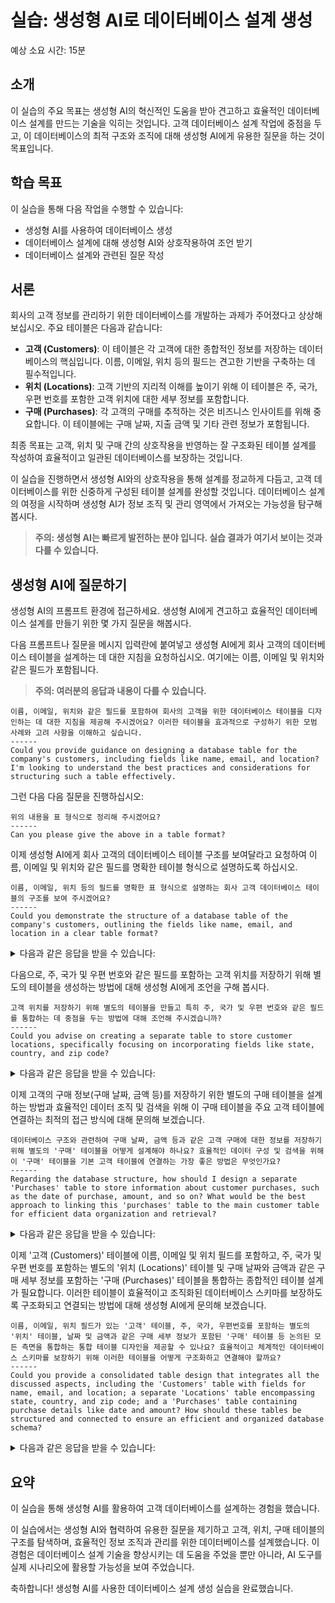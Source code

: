 # 실습: 생성형 AI로 데이터베이스 설계 생성

예상 소요 시간: 15분

## 소개
이 실습의 주요 목표는 생성형 AI의 혁신적인 도움을 받아 견고하고 효율적인 데이터베이스 설계를 만드는 기술을 익히는 것입니다. 고객 데이터베이스 설계 작업에 중점을 두고, 이 데이터베이스의 최적 구조와 조직에 대해 생성형 AI에게 유용한 질문을 하는 것이 목표입니다.

## 학습 목표
이 실습을 통해 다음 작업을 수행할 수 있습니다:

- 생성형 AI를 사용하여 데이터베이스 생성
- 데이터베이스 설계에 대해 생성형 AI와 상호작용하여 조언 받기
- 데이터베이스 설계와 관련된 질문 작성

## 서론
회사의 고객 정보를 관리하기 위한 데이터베이스를 개발하는 과제가 주어졌다고 상상해 보십시오. 주요 테이블은 다음과 같습니다:

- **고객 (Customers)**: 이 테이블은 각 고객에 대한 종합적인 정보를 저장하는 데이터베이스의 핵심입니다. 이름, 이메일, 위치 등의 필드는 견고한 기반을 구축하는 데 필수적입니다.
- **위치 (Locations)**: 고객 기반의 지리적 이해를 높이기 위해 이 테이블은 주, 국가, 우편 번호를 포함한 고객 위치에 대한 세부 정보를 포함합니다.
- **구매 (Purchases)**: 각 고객의 구매를 추적하는 것은 비즈니스 인사이트를 위해 중요합니다. 이 테이블에는 구매 날짜, 지출 금액 및 기타 관련 정보가 포함됩니다.

최종 목표는 고객, 위치 및 구매 간의 상호작용을 반영하는 잘 구조화된 테이블 설계를 작성하여 효율적이고 일관된 데이터베이스를 보장하는 것입니다.

이 실습을 진행하면서 생성형 AI와의 상호작용을 통해 설계를 정교하게 다듬고, 고객 데이터베이스를 위한 신중하게 구성된 테이블 설계를 완성할 것입니다. 데이터베이스 설계의 여정을 시작하며 생성형 AI가 정보 조직 및 관리 영역에서 가져오는 가능성을 탐구해 봅시다.

> **주의: 생성형 AI는 빠르게 발전하는 분야 입니다. 실습 결과가 여기서 보이는 것과 다를 수 있습니다.**

## 생성형 AI에 질문하기
생성형 AI의 프롬프트 환경에 접근하세요.
생성형 AI에게 견고하고 효율적인 데이터베이스 설계를 만들기 위한 몇 가지 질문을 해봅시다.

다음 프롬프트나 질문을 메시지 입력란에 붙여넣고 생성형 AI에게 회사 고객의 데이터베이스 테이블을 설계하는 데 대한 지침을 요청하십시오. 여기에는 이름, 이메일 및 위치와 같은 필드가 포함됩니다.

> **주의: 여러분의 응답과 내용이 다를 수 있습니다.**

```
이름, 이메일, 위치와 같은 필드를 포함하여 회사의 고객을 위한 데이터베이스 테이블을 디자인하는 데 대한 지침을 제공해 주시겠어요? 이러한 테이블을 효과적으로 구성하기 위한 모범 사례와 고려 사항을 이해하고 싶습니다.
------
Could you provide guidance on designing a database table for the company's customers, including fields like name, email, and location? I'm looking to understand the best practices and considerations for structuring such a table effectively.
```

그런 다음 다음 질문을 진행하십시오:

```
위의 내용을 표 형식으로 정리해 주시겠어요?
------
Can you please give the above in a table format?
```

이제 생성형 AI에게 회사 고객의 데이터베이스 테이블 구조를 보여달라고 요청하여 이름, 이메일 및 위치와 같은 필드를 명확한 테이블 형식으로 설명하도록 하십시오.

```
이름, 이메일, 위치 등의 필드를 명확한 표 형식으로 설명하는 회사 고객 데이터베이스 테이블의 구조를 보여 주시겠어요?
------
Could you demonstrate the structure of a database table of the company's customers, outlining the fields like name, email, and location in a clear table format?
```

<details>
<summary>다음과 같은 응답을 받을 수 있습니다:</summary>   

고객 데이터를 위한 데이터베이스 테이블을 디자인할 때, 다음과 같은 지침과 모범 사례를 따르는 것이 좋습니다.

### 테이블 설계 지침

1. **기본 키 (Primary Key)**:
   - 각 고객을 고유하게 식별할 수 있는 기본 키를 설정합니다. 보통 `CustomerID`와 같은 정수형(auto-increment) 필드를 사용합니다.

2. **필드 정의**:
   - 이름(Name): `FirstName` (VARCHAR), `LastName` (VARCHAR)
   - 이메일(Email): `Email` (VARCHAR, 고유)
   - 위치(Location): `Address` (VARCHAR), `City` (VARCHAR), `State` (VARCHAR), `PostalCode` (VARCHAR), `Country` (VARCHAR)
   - 추가 필드: `PhoneNumber` (VARCHAR), `DateOfBirth` (DATE), `CreatedDate` (DATETIME), `UpdatedDate` (DATETIME)

3. **데이터 무결성**:
   - 이메일 필드는 고유(unique)해야 합니다.
   - 필수 필드에 대해 NOT NULL 제약 조건을 사용합니다.

4. **인덱싱 (Indexing)**:
   - 검색 성능을 향상시키기 위해 자주 조회되는 필드에 인덱스를 설정합니다. 예: `Email`, `LastName`.

5. **정규화 (Normalization)**:
   - 주소와 같은 반복되는 데이터를 별도의 테이블로 분리하는 것이 좋습니다. 예: `Customers` 테이블과 `Addresses` 테이블을 분리하여 1:N 관계를 설정.

6. **참조 무결성 (Referential Integrity)**:
   - 외래 키 제약 조건을 사용하여 관련 테이블 간의 무결성을 유지합니다.

### 고객 데이터베이스 테이블 예시

```sql
CREATE TABLE Customers (
    CustomerID INT AUTO_INCREMENT PRIMARY KEY,
    FirstName VARCHAR(50) NOT NULL,
    LastName VARCHAR(50) NOT NULL,
    Email VARCHAR(100) NOT NULL UNIQUE,
    PhoneNumber VARCHAR(20),
    DateOfBirth DATE,
    CreatedDate DATETIME DEFAULT CURRENT_TIMESTAMP,
    UpdatedDate DATETIME DEFAULT CURRENT_TIMESTAMP ON UPDATE CURRENT_TIMESTAMP
);

CREATE TABLE Addresses (
    AddressID INT AUTO_INCREMENT PRIMARY KEY,
    CustomerID INT,
    Address VARCHAR(100),
    City VARCHAR(50),
    State VARCHAR(50),
    PostalCode VARCHAR(20),
    Country VARCHAR(50),
    FOREIGN KEY (CustomerID) REFERENCES Customers(CustomerID)
);
```

### 모범 사례

1. **명명 규칙**:
   - 일관된 명명 규칙을 사용하여 테이블과 컬럼 이름을 정합니다. 예: CamelCase 또는 snake_case.

2. **보안**:
   - 민감한 정보를 암호화하거나 해싱합니다. 예: 비밀번호, 신용카드 정보.

3. **백업**:
   - 정기적인 데이터 백업 계획을 수립합니다.

4. **성능 최적화**:
   - 대용량 데이터를 처리할 때 파티셔닝과 같은 기술을 사용하여 성능을 최적화합니다.

5. **문서화**:
   - 데이터베이스 스키마와 각 필드의 목적에 대한 문서를 작성합니다.

6. **유지보수**:
   - 데이터베이스 구조의 변경이 필요할 때, 변경 관리 프로세스를 통해 안정적으로 적용합니다.

이러한 지침을 따르면 고객 데이터를 효과적으로 관리할 수 있는 데이터베이스 테이블을 설계할 수 있습니다.
</details>



다음으로, 주, 국가 및 우편 번호와 같은 필드를 포함하는 고객 위치를 저장하기 위해 별도의 테이블을 생성하는 방법에 대해 생성형 AI에게 조언을 구해 봅시다.

```
고객 위치를 저장하기 위해 별도의 테이블을 만들고 특히 주, 국가 및 우편 번호와 같은 필드를 통합하는 데 중점을 두는 방법에 대해 조언해 주시겠습니까?
------
Could you advise on creating a separate table to store customer locations, specifically focusing on incorporating fields like state, country, and zip code?
```

<details>
<summary>다음과 같은 응답을 받을 수 있습니다:</summary> 
    
고객 위치를 별도의 테이블에 저장하는 것은 데이터 정규화의 일환으로 좋은 방법입니다. 이를 통해 데이터의 중복을 줄이고, 데이터 무결성을 높일 수 있습니다. 다음은 주, 국가, 우편 번호 필드를 포함하여 고객 위치를 저장하는 방법에 대한 지침과 예시입니다.

### 고객 위치를 저장하기 위한 테이블 설계

1. **고객 테이블 (Customers)**:
   - 고객의 기본 정보를 저장합니다.

2. **주소 테이블 (Addresses)**:
   - 주소 정보를 저장하고, 고객 테이블과 1:N 관계를 유지합니다.

3. **지역 테이블 (Regions)**:
   - 주(State), 국가(Country)와 같은 지역 정보를 저장합니다.

### 테이블 설계 예시

```sql
-- Customers 테이블
CREATE TABLE Customers (
    CustomerID INT AUTO_INCREMENT PRIMARY KEY,
    FirstName VARCHAR(50) NOT NULL,
    LastName VARCHAR(50) NOT NULL,
    Email VARCHAR(100) NOT NULL UNIQUE,
    PhoneNumber VARCHAR(20),
    DateOfBirth DATE,
    CreatedDate DATETIME DEFAULT CURRENT_TIMESTAMP,
    UpdatedDate DATETIME DEFAULT CURRENT_TIMESTAMP ON UPDATE CURRENT_TIMESTAMP
);

-- Addresses 테이블
CREATE TABLE Addresses (
    AddressID INT AUTO_INCREMENT PRIMARY KEY,
    CustomerID INT,
    Address VARCHAR(100) NOT NULL,
    City VARCHAR(50) NOT NULL,
    RegionID INT NOT NULL,
    PostalCode VARCHAR(20) NOT NULL,
    FOREIGN KEY (CustomerID) REFERENCES Customers(CustomerID),
    FOREIGN KEY (RegionID) REFERENCES Regions(RegionID)
);

-- Regions 테이블
CREATE TABLE Regions (
    RegionID INT AUTO_INCREMENT PRIMARY KEY,
    State VARCHAR(50) NOT NULL,
    Country VARCHAR(50) NOT NULL,
    UNIQUE (State, Country)
);
```

### 데이터 입력 예시

#### Regions 테이블에 데이터 입력
```sql
INSERT INTO Regions (State, Country)
VALUES 
('California', 'USA'),
('Texas', 'USA'),
('Ontario', 'Canada'),
('Quebec', 'Canada');
```

#### Customers 테이블에 데이터 입력
```sql
INSERT INTO Customers (FirstName, LastName, Email, PhoneNumber, DateOfBirth)
VALUES 
('John', 'Doe', 'john.doe@example.com', '123-456-7890', '1980-01-01'),
('Jane', 'Smith', 'jane.smith@example.com', '098-765-4321', '1990-02-02');
```

#### Addresses 테이블에 데이터 입력
```sql
INSERT INTO Addresses (CustomerID, Address, City, RegionID, PostalCode)
VALUES 
(1, '123 Main St', 'Los Angeles', 1, '90001'),
(2, '456 Elm St', 'Toronto', 3, 'M5H 2N2');
```

### 모범 사례

1. **인덱싱**:
   - 자주 조회되는 필드 (예: `CustomerID`, `RegionID`)에 인덱스를 설정하여 검색 성능을 최적화합니다.

2. **참조 무결성**:
   - 외래 키 제약 조건을 사용하여 관련 테이블 간의 무결성을 유지합니다.

3. **데이터 무결성**:
   - `Regions` 테이블의 `State`와 `Country` 필드의 조합이 고유하도록 설정하여 동일한 주와 국가의 중복 입력을 방지합니다.

4. **데이터 정규화**:
   - `Regions` 테이블과 같은 참조 테이블을 사용하여 데이터 중복을 최소화하고, 데이터 일관성을 유지합니다.

5. **데이터 통합**:
   - 국가와 주와 같은 필드를 별도의 테이블로 분리하여 주소 정보를 중앙 집중적으로 관리할 수 있습니다.

이러한 설계를 따르면 고객 위치 데이터를 체계적으로 관리할 수 있으며, 데이터베이스의 확장성과 유지보수성을 높일 수 있습니다.
</details>

이제 고객의 구매 정보(구매 날짜, 금액 등)를 저장하기 위한 별도의 구매 테이블을 설계하는 방법과 효율적인 데이터 조직 및 검색을 위해 이 구매 테이블을 주요 고객 테이블에 연결하는 최적의 접근 방식에 대해 문의해 보겠습니다.

```
데이터베이스 구조와 관련하여 구매 날짜, 금액 등과 같은 고객 구매에 대한 정보를 저장하기 위해 별도의 '구매' 테이블을 어떻게 설계해야 하나요? 효율적인 데이터 구성 및 검색을 위해 이 '구매' 테이블을 기본 고객 테이블에 연결하는 가장 좋은 방법은 무엇인가요?
------
Regarding the database structure, how should I design a separate 'Purchases' table to store information about customer purchases, such as the date of purchase, amount, and so on? What would be the best approach to linking this 'purchases' table to the main customer table for efficient data organization and retrieval?
```

<details>
<summary>다음과 같은 응답을 받을 수 있습니다:</summary> 
    
고객의 구매 정보를 저장하기 위한 '구매' 테이블을 설계하는 것은 데이터베이스의 중요한 부분입니다. 이를 효율적으로 구성하기 위해 몇 가지 지침을 제시할 수 있습니다.

### 구매 테이블 설계 지침

1. **기본 키 (Primary Key)**:
   - 각 구매를 고유하게 식별할 수 있는 기본 키를 설정합니다. 보통 `PurchaseID`와 같은 정수형(auto-increment) 필드를 사용합니다.

2. **외래 키 (Foreign Key)**:
   - 구매 테이블에서 고객을 식별하기 위해 고객 테이블의 기본 키를 외래 키로 사용합니다 (`CustomerID`).

3. **구매 정보 필드**:
   - 구매와 관련된 정보를 저장하는 필드를 포함합니다.
     - `PurchaseDate`: 구매 일자 (DATETIME 또는 DATE 타입)
     - `Amount`: 구매 금액 (DECIMAL 또는 FLOAT 타입)
     - 기타 필드: 상품명, 수량 등 구매에 필요한 추가 정보

4. **인덱싱 (Indexing)**:
   - 구매 일자(`PurchaseDate`)와 같이 자주 조회되는 필드에 인덱스를 설정하여 검색 성능을 최적화합니다.
   - 필요에 따라 `CustomerID`에도 인덱스를 설정하여 고객별 구매 내역을 효율적으로 조회할 수 있도록 합니다.

### 구매 테이블 예시

```sql
CREATE TABLE Purchases (
    PurchaseID INT AUTO_INCREMENT PRIMARY KEY,
    CustomerID INT,
    PurchaseDate DATETIME,
    Amount DECIMAL(10, 2),
    ProductName VARCHAR(100),
    Quantity INT,
    FOREIGN KEY (CustomerID) REFERENCES Customers(CustomerID)
);
```

### 데이터 입력 예시

```sql
INSERT INTO Purchases (CustomerID, PurchaseDate, Amount, ProductName, Quantity)
VALUES 
(1, '2024-06-26 15:30:00', 129.99, 'Smartphone', 1),
(2, '2024-06-27 10:00:00', 49.99, 'Headphones', 2);
```

### 데이터 검색 예시

#### 특정 고객의 모든 구매 내역 조회
```sql
SELECT *
FROM Purchases
WHERE CustomerID = 1;
```

#### 특정 기간 내의 구매 내역 조회
```sql
SELECT *
FROM Purchases
WHERE PurchaseDate BETWEEN '2024-06-01' AND '2024-06-30';
```

### 구매 테이블 연결 방법

구매 테이블을 고객 테이블에 연결하는 가장 좋은 방법은 외래 키를 사용하여 고객을 식별하는 것입니다. 위 예시에서는 `Purchases` 테이블의 `CustomerID`가 `Customers` 테이블의 기본 키(`CustomerID`)를 참조하도록 설정했습니다. 이를 통해 고객과 그들의 구매 기록을 쉽게 연결하고 관리할 수 있습니다.

### 모범 사례

1. **데이터 일관성**:
   - 외래 키 제약 조건을 사용하여 고객과 구매 사이의 관계를 유지하고, 데이터 일관성을 보장합니다.

2. **성능 최적화**:
   - 자주 조회되는 필드에 인덱스를 설정하여 검색 성능을 최적화합니다.

3. **정규화**:
   - 관계형 데이터베이스 설계 원칙에 따라 데이터를 정규화하여 중복을 줄이고, 데이터 관리를 효율적으로 합니다.

4. **확장성**:
   - 새로운 필드나 기능이 필요할 경우 구조를 쉽게 확장할 수 있도록 설계합니다.

이러한 접근 방식을 따르면 고객 구매 데이터를 효율적으로 관리하고, 필요한 정보를 빠르게 검색할 수 있는 데이터베이스 구조를 구축할 수 있습니다.

</details>

이제 '고객 (Customers)' 테이블에 이름, 이메일 및 위치 필드를 포함하고, 주, 국가 및 우편 번호를 포함하는 별도의 '위치 (Locations)' 테이블 및 구매 날짜와 금액과 같은 구매 세부 정보를 포함하는 '구매 (Purchases)' 테이블을 통합하는 종합적인 테이블 설계가 필요합니다. 이러한 테이블이 효율적이고 조직화된 데이터베이스 스키마를 보장하도록 구조화되고 연결되는 방법에 대해 생성형 AI에게 문의해 보겠습니다.

```
이름, 이메일, 위치 필드가 있는 '고객' 테이블, 주, 국가, 우편번호를 포함하는 별도의 '위치' 테이블, 날짜 및 금액과 같은 구매 세부 정보가 포함된 '구매' 테이블 등 논의된 모든 측면을 통합하는 통합 테이블 디자인을 제공할 수 있나요? 효율적이고 체계적인 데이터베이스 스키마를 보장하기 위해 이러한 테이블을 어떻게 구조화하고 연결해야 할까요?
------
Could you provide a consolidated table design that integrates all the discussed aspects, including the 'Customers' table with fields for name, email, and location; a separate 'Locations' table encompassing state, country, and zip code; and a 'Purchases' table containing purchase details like date and amount? How should these tables be structured and connected to ensure an efficient and organized database schema?
```

<details>
<summary>다음과 같은 응답을 받을 수 있습니다:</summary> 
    
통합 데이터베이스 스키마를 설계할 때, '고객', '위치', 그리고 '구매' 정보를 효율적으로 관리하고 연결하기 위한 방법을 제시할 수 있습니다. 각 테이블의 구조와 테이블 간의 관계를 명확히 정의하여 데이터 일관성과 성능을 보장하는 것이 중요합니다.

### 통합 데이터베이스 스키마 설계

1. **고객 테이블 (Customers)**:
   - 고객의 기본 정보를 저장합니다.

```sql
CREATE TABLE Customers (
    CustomerID INT AUTO_INCREMENT PRIMARY KEY,
    FirstName VARCHAR(50) NOT NULL,
    LastName VARCHAR(50) NOT NULL,
    Email VARCHAR(100) NOT NULL UNIQUE,
    PhoneNumber VARCHAR(20),
    DateOfBirth DATE,
    CreatedDate DATETIME DEFAULT CURRENT_TIMESTAMP,
    UpdatedDate DATETIME DEFAULT CURRENT_TIMESTAMP ON UPDATE CURRENT_TIMESTAMP
);
```

2. **위치 테이블 (Locations)**:
   - 주소 정보를 저장합니다.

```sql
CREATE TABLE Locations (
    LocationID INT AUTO_INCREMENT PRIMARY KEY,
    Address VARCHAR(100),
    City VARCHAR(50),
    State VARCHAR(50),
    PostalCode VARCHAR(20),
    Country VARCHAR(50)
);
```

3. **구매 테이블 (Purchases)**:
   - 고객의 구매 세부 정보를 저장합니다.

```sql
CREATE TABLE Purchases (
    PurchaseID INT AUTO_INCREMENT PRIMARY KEY,
    CustomerID INT,
    PurchaseDate DATETIME,
    Amount DECIMAL(10, 2),
    ProductName VARCHAR(100),
    Quantity INT,
    FOREIGN KEY (CustomerID) REFERENCES Customers(CustomerID)
);
```

### 테이블 간의 관계 정의

- **고객 테이블과 위치 테이블의 관계**:
  - 고객은 여러 개의 주소를 가질 수 있으므로 1:N 관계를 가집니다. 따라서 위치 테이블에서 고객을 식별하기 위한 외래 키를 사용합니다.

```sql
-- Customers 테이블과 Locations 테이블 간의 관계
ALTER TABLE Locations
ADD COLUMN CustomerID INT,
ADD CONSTRAINT FK_CustomerID
    FOREIGN KEY (CustomerID)
    REFERENCES Customers(CustomerID);
```

- **구매 테이블과 고객 테이블의 관계**:
  - 각 구매는 특정 고객에게 속하므로 구매 테이블에서 고객을 식별하기 위해 고객 테이블의 기본 키를 외래 키로 사용합니다.

```sql
-- Purchases 테이블과 Customers 테이블 간의 관계
ALTER TABLE Purchases
ADD COLUMN CustomerID INT,
ADD CONSTRAINT FK_CustomerID
    FOREIGN KEY (CustomerID)
    REFERENCES Customers(CustomerID);
```

### 데이터 입력 예시

```sql
-- Customers 테이블에 데이터 입력
INSERT INTO Customers (FirstName, LastName, Email, PhoneNumber, DateOfBirth)
VALUES 
('John', 'Doe', 'john.doe@example.com', '123-456-7890', '1980-01-01'),
('Jane', 'Smith', 'jane.smith@example.com', '098-765-4321', '1990-02-02');

-- Locations 테이블에 데이터 입력
INSERT INTO Locations (Address, City, State, PostalCode, Country, CustomerID)
VALUES 
('123 Main St', 'Los Angeles', 'CA', '90001', 'USA', 1),
('456 Elm St', 'Toronto', 'ON', 'M5H 2N2', 'Canada', 2);

-- Purchases 테이블에 데이터 입력
INSERT INTO Purchases (CustomerID, PurchaseDate, Amount, ProductName, Quantity)
VALUES 
(1, '2024-06-26 15:30:00', 129.99, 'Smartphone', 1),
(2, '2024-06-27 10:00:00', 49.99, 'Headphones', 2);
```

### 데이터 검색 예시

#### 특정 고객의 모든 구매 내역 조회
```sql
SELECT *
FROM Purchases
WHERE CustomerID = 1;
```

#### 특정 구매의 고객 정보 및 위치 조회
```sql
SELECT c.FirstName, c.LastName, l.Address, l.City, l.State, l.PostalCode, l.Country
FROM Purchases p
JOIN Customers c ON p.CustomerID = c.CustomerID
JOIN Locations l ON c.CustomerID = l.CustomerID
WHERE p.PurchaseID = 1;
```

### 모범 사례

1. **정규화와 데이터 일관성**:
   - 각 테이블을 적절히 정규화하여 중복을 최소화하고, 데이터 일관성을 유지합니다.

2. **외래 키 관리**:
   - 외래 키 제약 조건을 사용하여 데이터 무결성을 유지하고, 관계를 명확히 정의합니다.

3. **인덱싱**:
   - 자주 조회되는 필드에 인덱스를 설정하여 검색 성능을 최적화합니다.

4. **쿼리 최적화**:
   - 복잡한 쿼리가 필요할 경우 조인을 효율적으로 사용하여 필요한 정보를 가져옵니다.

5. **확장성**:
   - 새로운 데이터 요구 사항이나 추가 필드가 발생할 경우, 테이블 구조를 쉽게 확장할 수 있도록 설계합니다.

위의 설계를 따르면 고객 정보, 위치 정보, 구매 정보를 체계적으로 관리하고, 필요에 따라 효율적으로 조회할 수 있는 데이터베이스 구조를 구축할 수 있습니다.

</details>

## 요약
이 실습을 통해 생성형 AI를 활용하여 고객 데이터베이스를 설계하는 경험을 했습니다.

이 실습에서는 생성형 AI와 협력하여 유용한 질문을 제기하고 고객, 위치, 구매 테이블의 구조를 탐색하며, 효율적인 정보 조직과 관리를 위한 데이터베이스를 설계했습니다. 이 경험은 데이터베이스 설계 기술을 향상시키는 데 도움을 주었을 뿐만 아니라, AI 도구를 실제 시나리오에 활용할 가능성을 보여 주었습니다.

축하합니다!
생성형 AI를 사용한 데이터베이스 설계 생성 실습을 완료했습니다.
